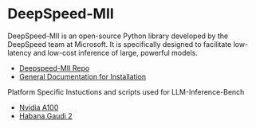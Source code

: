 # DeepSpeed-MII

DeepSpeed-MII is an open-source Python library developed by the DeepSpeed team at Microsoft. It is specifically designed to facilitate low-latency and low-cost inference of large, powerful models. 

* [Deepspeed-MII Repo](https://github.com/microsoft/DeepSpeed-MII)
* [General Documentation for Installation](https://github.com/microsoft/DeepSpeed-MII?tab=readme-ov-file#installation)

Platform Specific Instuctions and scripts used for LLM-Inference-Bench

* [Nvidia A100](./A100/)
* [Habana Gaudi 2](./Gaudi2/)
